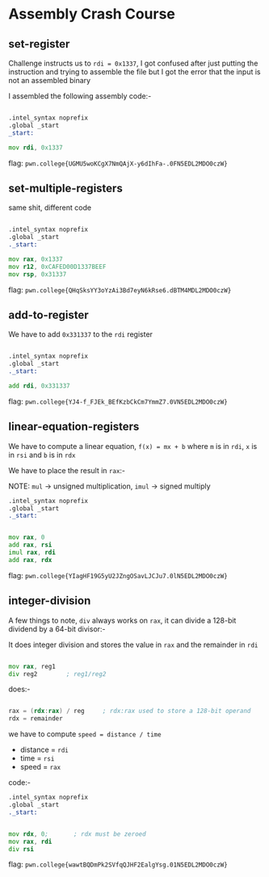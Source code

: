 # Assembly Crash Course

## set-register

Challenge instructs us to `rdi = 0x1337`, I got confused after just putting the instruction and trying to assemble the file but I got the error that the input is not an assembled binary


I assembled the following assembly code:-

```asm

.intel_syntax noprefix
.global _start
_start:

mov rdi, 0x1337

```

flag: `pwn.college{UGMU5woKCgX7NmQAjX-y6dIhFa-.0FN5EDL2MDO0czW}`


## set-multiple-registers

same shit, different code

```asm

.intel_syntax noprefix
.global _start
._start:

mov rax, 0x1337
mov r12, 0xCAFED00D1337BEEF
mov rsp, 0x31337

```

flag: `pwn.college{QHqSksYY3oYzAi3Bd7eyN6kRse6.dBTM4MDL2MDO0czW}`


## add-to-register

We have to add `0x331337` to the `rdi` register

```asm

.intel_syntax noprefix
.global _start
._start:

add rdi, 0x331337

```

flag: `pwn.college{YJ4-f_FJEk_BEfKzbCkCm7YmmZ7.0VN5EDL2MDO0czW}`


## linear-equation-registers

We have to compute a linear equation, `f(x) = mx + b` where `m` is in `rdi`, `x` is in `rsi` and `b` is in `rdx`

We have to place the result in `rax`:-

NOTE: `mul` -> unsigned multiplication, `imul` -> signed multiply


```asm
.intel_syntax noprefix
.global _start
._start:


mov rax, 0
add rax, rsi
imul rax, rdi
add rax, rdx

```

flag: `pwn.college{YIagHF19G5yU2JZngOSavLJCJu7.0lN5EDL2MDO0czW}`


## integer-division

A few things to note, `div` always works on `rax`, it can divide a 128-bit dividend by a 64-bit divisor:-

It does integer division and stores the value in `rax` and the remainder in `rdi`

```asm

mov rax, reg1
div reg2        ; reg1/reg2  

```

does:-

```asm

rax = (rdx:rax) / reg     ; rdx:rax used to store a 128-bit operand
rdx = remainder

```

we have to compute `speed = distance / time`

- distance = `rdi`
- time = `rsi`
- speed = `rax`


code:-

```asm
.intel_syntax noprefix
.global _start
._start:


mov rdx, 0;       ; rdx must be zeroed
mov rax, rdi
div rsi

```

flag: `pwn.college{wawtBQDmPk2SVfqQJHF2EalgYsg.01N5EDL2MDO0czW}`

